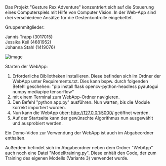 Das Projekt "Gesture Rex Adventure" konzentriert sich auf die Steuerung eines Computerspiels mit Hilfe von Computer Vision.
In der Web-App sind drei verschiedene Ansätze für die Gestenkontrolle eingebettet.

Gruppenmitglieder:

  Jannis Trapp (3017015)  
  Jessika Keil (4681952)  
  Johanna Stahl (1419076)

![image](https://github.com/user-attachments/assets/a6d0e7d2-427d-4846-9f66-775435c47411)

Starten der WebApp:
1.  Erforderliche Bibliotheken installieren. Diese befinden sich im Ordner der WebApp unter Requirements.txt.
    Dies kann bspw. durch folgenden Befehl geschehen:
    "pip install flask opencv-python-headless pyautogui numpy mediapipe tensorflow"
2.  mit einem Terminal zum WebApp-Ordner navigieren.
3.  Den Befehl "python app.py" ausführen. Nun warten, bis die Module korrekt importiert wurden.
4.  Nun kann die WebApp über: http://127.0.0.1:5000/ geöffnet werden.
5.  Auf der Startseite kann der gewünschte Algorithmus nun ausgewählt und ausprobiert werden.

Ein Demo-Video zur Verwendung der WebApp ist auch im Abgabeordner enthalten.

Außerdem befindet sich im Abgabeordner neben dem Ordner "WebApp" auch noch eine Datei "Modelltraining.py".
Diese enhält den Code, der zum Training des eigenen Modells (Variante 3) verwendet wurde.
